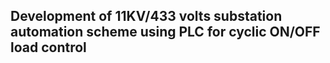 ## Development of 11KV/433 volts substation automation scheme using PLC for cyclic ON/OFF load control
